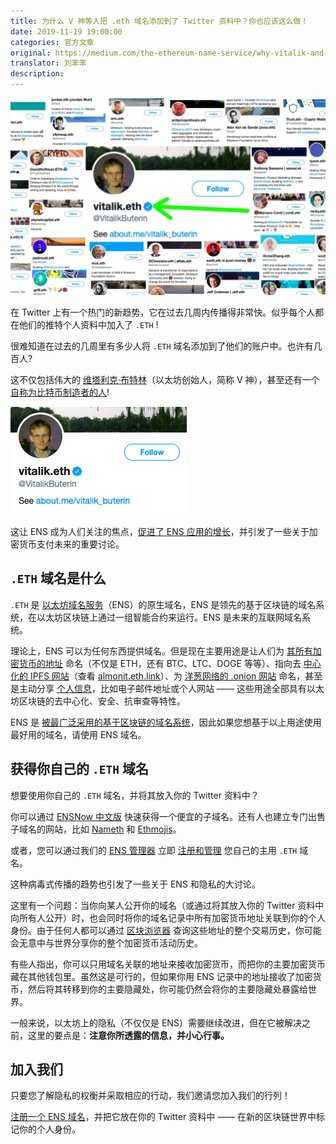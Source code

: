 ```yaml
---
title: 为什么 V 神等人把 .eth 域名添加到了 Twitter 资料中？你也应该这么做！
date: 2019-11-19 19:00:00
categories: 官方文章
original: https://medium.com/the-ethereum-name-service/why-vitalik-and-everyone-else-has-eth-in-their-twitter-profiles-and-you-should-too-f5e62731c4d1
translator: 刘笨笨
description: 
---
```


![](/images/news/2019-11-19-why-vitalik-and-everyone-else-has-eth/01.jpeg)

在 Twitter 上有一个热门的新趋势，它在过去几周内传播得非常快。似乎每个人都在他们的推特个人资料中加入了 `.ETH` !

很难知道在过去的几周里有多少人将 `.ETH` 域名添加到了他们的账户中。也许有几百人?

这不仅包括伟大的 [维塔利克·布特林](https://twitter.com/VitalikButerin)（以太坊创始人，简称 V 神），甚至还有一个 [自称为比特币制造者的人](https://twitter.com/skynetcap)!

![](/images/news/2019-11-19-why-vitalik-and-everyone-else-has-eth/02.png)

这让 ENS 成为人们关注的焦点，[促进了 ENS 应用的增长](https://twitter.com/ensdomains/status/1196501251497680905)，并引发了一些关于加密货币支付未来的重要讨论。

## `.ETH` 域名是什么

`.ETH` 是 [以太坊域名服务](https://ens.domains/)（ENS）的原生域名，ENS 是领先的基于区块链的域名系统，在以太坊区块链上通过一组智能合约来运行。ENS 是未来的互联网域名系统。

理论上，ENS 可以为任何东西提供域名。但是现在主要用途是让人们为 [其所有加密货币的地址](https://medium.com/the-ethereum-name-service/35-wallets-are-now-signed-up-to-support-ens-multi-coin-update-721ed26d65b8) 命名（不仅是 ETH，还有 BTC、LTC、DOGE 等等）、指向去 [中心化的 IPFS 网站](https://medium.com/the-ethereum-name-service/ethdns-9d56298fa38a)（查看 [almonit.eth.link](http://almonit.eth.link/)）、为 [洋葱网络的 .onion 网站](https://medium.com/the-ethereum-name-service/list-of-ens-names-that-resolve-to-tor-onion-websites-99140a4c674f) 命名，甚至是主动分享 [个人信息](https://medium.com/the-ethereum-name-service/new-text-records-now-available-for-ens-names-in-manager-a0ebb9cda73a)，比如电子邮件地址或个人网站 —— 这些用途全部具有以太坊区块链的去中心化、安全、抗审查等特性。

ENS 是 [被最广泛采用的基于区块链的域名系统](https://twitter.com/ensdomains/status/1196501251497680905)，因此如果您想基于以上用途使用最好用的域名，请使用 ENS 域名。

## 获得你自己的 `.ETH` 域名

想要使用你自己的 `.ETH` 域名，并将其放入你的 Twitter 资料中？

你可以通过 [ENSNow 中文版](https://now.ensuser.com/) 快速获得一个便宜的子域名。还有人也建立专门出售子域名的网站，比如 [Nameth](https://nameth.io/) 和 [Ethmojis](https://ethmojis.com/)。

或者，您可以通过我们的 [ENS 管理器](https://app.ens.domains/) 立即 [注册和管理](https://ensuser.com/guides/) 您自己的主用 `.ETH` 域名。

这种病毒式传播的趋势也引发了一些关于 ENS 和隐私的大讨论。

这里有一个问题：当你向某人公开你的域名（或通过将其放入你的 Twitter 资料中向所有人公开）时，也会同时将你的域名记录中所有加密货币地址关联到你的个人身份。由于任何人都可以通过 [区块浏览器](https://en.bitcoin.it/wiki/BlockExplorer.com) 查询这些地址的整个交易历史，你可能会无意中与世界分享你的整个加密货币活动历史。

有些人指出，你可以只用域名关联的地址来接收加密货币，而把你的主要加密货币藏在其他钱包里。虽然这是可行的，但如果你用 ENS 记录中的地址接收了加密货币，然后将其转移到你的主要隐藏处，你可能仍然会将你的主要隐藏处暴露给世界。

一般来说，以太坊上的隐私（不仅仅是 ENS）需要继续改进，但在它被解决之前，这里的要点是：**注意你所透露的信息，并小心行事。**

## 加入我们

只要您了解隐私的权衡并采取相应的行动，我们邀请您加入我们的行列！

[注册一个 ENS 域名](https://ensuser.com/guides/register.html)，并把它放在你的 Twitter 资料中 —— 在新的区块链世界中标记你的个人身份。
